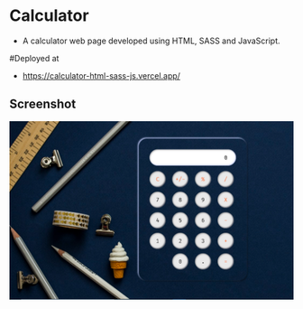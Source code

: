 # Calculator
* A calculator web page developed using HTML, SASS and JavaScript.

#Deployed at
* https://calculator-html-sass-js.vercel.app/


## Screenshot
![Screenshot](screenshot.png)
